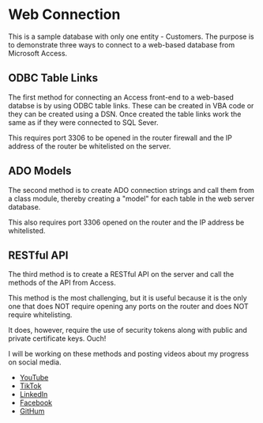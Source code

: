 # Web Connection
This is a sample database with only one entity - Customers.
The purpose is to demonstrate three ways to connect to a web-based database from Microsoft Access.

## ODBC Table Links
The first method for connecting an Access front-end to a web-based databse is by using ODBC table links.
These can be created in VBA code or they can be created using a DSN. Once created the table links work
the same as if they were connected to SQL Sever.

This requires port 3306 to be opened in the router firewall 
and the IP address of the router be whitelisted on the server.

## ADO Models
The second method is to create ADO connection strings and call them from a class module, thereby creating
a "model" for each table in the web server database.

This also requires port 3306 opened on the router and the IP address be whitelisted.

## RESTful API
The third method is to create a RESTful API on the server and call the methods of the API from Access.

This method is the most challenging, but it is useful because it is the only one that does NOT require
opening any ports on the router and does NOT require whitelisting.

It does, however, require the use of security tokens along with public and private certificate keys. Ouch!

I will be working on these methods and posting videos about my progress on social media.

* [YouTube](https://www.youtube.com/@prodbdevelopers)
* [TikTok](https://www.tiktok.com/@prodbdevelopers)
* [LinkedIn](https://www.linkedin.com/company/prodbdevelopers)
* [Facebook](https://www.facebook.com/prodbdevelopers)
* [GitHum](https://github.com/johnosmond)